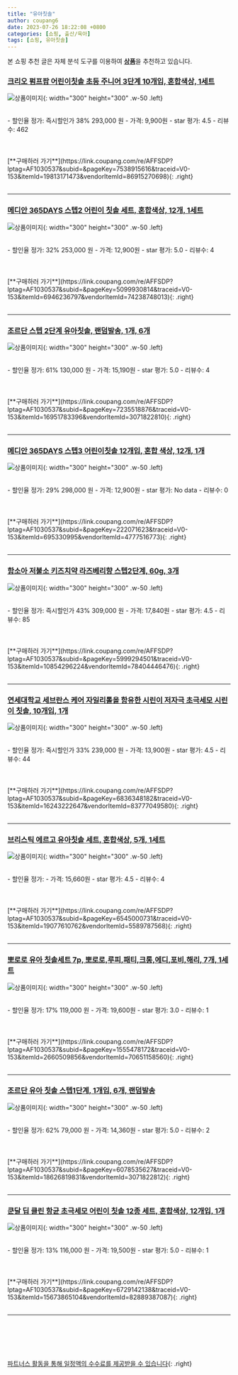 ```yaml
---
title: "유아칫솔"
author: coupang6
date: 2023-07-26 18:22:08 +0800
categories: [쇼핑, 출산/육아]
tags: [쇼핑, 유아칫솔]
---
```


본 쇼핑 추천 글은 자체 분석 도구를 이용하여 [**상품**](https://link.coupang.com/a/bao1ui)을 추천하고 있습니다.

### [크리오 펌프팝 어린이칫솔 초등 주니어 3단계 10개입, 혼합색상, 1세트](https://link.coupang.com/re/AFFSDP?lptag=AF1030537&subid=&pageKey=7538915616&traceid=V0-153&itemId=19813171473&vendorItemId=86915270698)

![상품이미지](https://thumbnail8.coupangcdn.com/thumbnails/remote/230x230ex/image/retail/images/2023/08/18/12/3/30d164a8-2334-4876-b2bb-2c657553d9ab.jpg){: width="300" height="300" .w-50 .left}


<br>
- 할인율 정가: 즉시할인가 38%  293,000   원
- 가격: 9,900원
- star 평가: 4.5
- 리뷰수: 462
<br>
<br>
<br>
<br>
[**구매하러 가기**](https://link.coupang.com/re/AFFSDP?lptag=AF1030537&subid=&pageKey=7538915616&traceid=V0-153&itemId=19813171473&vendorItemId=86915270698){: .right}
<br>
<br>

---

### [메디안 365DAYS 스텝2 어린이 칫솔 세트, 혼합색상, 12개, 1세트](https://link.coupang.com/re/AFFSDP?lptag=AF1030537&subid=&pageKey=5099930814&traceid=V0-153&itemId=6946236797&vendorItemId=74238748013)

![상품이미지](https://thumbnail10.coupangcdn.com/thumbnails/remote/230x230ex/image/retail/images/2453293846342550-8cc17f8c-825d-45f2-a126-7464f29ce0b5.jpg){: width="300" height="300" .w-50 .left}


<br>
- 할인율 정가: 32%  253,000   원
- 가격: 12,900원
- star 평가: 5.0
- 리뷰수: 4
<br>
<br>
<br>
<br>
[**구매하러 가기**](https://link.coupang.com/re/AFFSDP?lptag=AF1030537&subid=&pageKey=5099930814&traceid=V0-153&itemId=6946236797&vendorItemId=74238748013){: .right}
<br>
<br>

---

### [조르단 스텝 2단계 유아칫솔, 랜덤발송, 1개, 6개](https://link.coupang.com/re/AFFSDP?lptag=AF1030537&subid=&pageKey=7235518876&traceid=V0-153&itemId=16951783396&vendorItemId=3071822810)

![상품이미지](https://thumbnail9.coupangcdn.com/thumbnails/remote/230x230ex/image/retail/images/3669928867618120-a53fe932-922d-4b8d-8fef-82a3735e4639.jpg){: width="300" height="300" .w-50 .left}


<br>
- 할인율 정가: 61%  130,000   원
- 가격: 15,190원
- star 평가: 5.0
- 리뷰수: 4
<br>
<br>
<br>
<br>
[**구매하러 가기**](https://link.coupang.com/re/AFFSDP?lptag=AF1030537&subid=&pageKey=7235518876&traceid=V0-153&itemId=16951783396&vendorItemId=3071822810){: .right}
<br>
<br>

---

### [메디안 365DAYS 스텝3 어린이칫솔 12개입, 혼합 색상, 12개, 1개](https://link.coupang.com/re/AFFSDP?lptag=AF1030537&subid=&pageKey=222071623&traceid=V0-153&itemId=695330995&vendorItemId=4777516773)

![상품이미지](https://thumbnail10.coupangcdn.com/thumbnails/remote/230x230ex/image/retail/images/1832179758034232-fcca8584-6060-4aaa-9d2f-7fdda1594c77.jpg){: width="300" height="300" .w-50 .left}


<br>
- 할인율 정가: 29%  298,000   원
- 가격: 12,900원
- star 평가: No data
- 리뷰수: 0
<br>
<br>
<br>
<br>
[**구매하러 가기**](https://link.coupang.com/re/AFFSDP?lptag=AF1030537&subid=&pageKey=222071623&traceid=V0-153&itemId=695330995&vendorItemId=4777516773){: .right}
<br>
<br>

---

### [함소아 저불소 키즈치약 라즈베리향 스텝2단계, 60g, 3개](https://link.coupang.com/re/AFFSDP?lptag=AF1030537&subid=&pageKey=5999294501&traceid=V0-153&itemId=10854296224&vendorItemId=78404446476)

![상품이미지](https://thumbnail8.coupangcdn.com/thumbnails/remote/230x230ex/image/vendor_inventory/7de8/399b27c75e2f14e8ab5f5ff83b2248c2084da7b3c628e9f30d5e0b31496c.jpg){: width="300" height="300" .w-50 .left}


<br>
- 할인율 정가: 즉시할인가 43%  309,000   원
- 가격: 17,840원
- star 평가: 4.5
- 리뷰수: 85
<br>
<br>
<br>
<br>
[**구매하러 가기**](https://link.coupang.com/re/AFFSDP?lptag=AF1030537&subid=&pageKey=5999294501&traceid=V0-153&itemId=10854296224&vendorItemId=78404446476){: .right}
<br>
<br>

---

### [연세대학교 세브란스 케어 자일리톨을 함유한 시린이 저자극 초극세모 시린이 칫솔, 10개입, 1개](https://link.coupang.com/re/AFFSDP?lptag=AF1030537&subid=&pageKey=6836348182&traceid=V0-153&itemId=16243222647&vendorItemId=83777049580)

![상품이미지](https://thumbnail8.coupangcdn.com/thumbnails/remote/230x230ex/image/vendor_inventory/b817/9594e241d600482f690348e4be13867b824841f54541bba373a6ca79b1a2.jpg){: width="300" height="300" .w-50 .left}


<br>
- 할인율 정가: 즉시할인가 33%  239,000   원
- 가격: 13,900원
- star 평가: 4.5
- 리뷰수: 44
<br>
<br>
<br>
<br>
[**구매하러 가기**](https://link.coupang.com/re/AFFSDP?lptag=AF1030537&subid=&pageKey=6836348182&traceid=V0-153&itemId=16243222647&vendorItemId=83777049580){: .right}
<br>
<br>

---

### [브리스틱 에르고 유아칫솔 세트, 혼합색상, 5개, 1세트](https://link.coupang.com/re/AFFSDP?lptag=AF1030537&subid=&pageKey=6545000731&traceid=V0-153&itemId=19077610762&vendorItemId=5589787568)

![상품이미지](https://thumbnail7.coupangcdn.com/thumbnails/remote/230x230ex/image/retail/images/1646334757400354-52d4688b-cd27-445b-97a1-a062fc751fad.jpg){: width="300" height="300" .w-50 .left}


<br>
- 할인율 정가: 
- 가격: 15,660원
- star 평가: 4.5
- 리뷰수: 4
<br>
<br>
<br>
<br>
[**구매하러 가기**](https://link.coupang.com/re/AFFSDP?lptag=AF1030537&subid=&pageKey=6545000731&traceid=V0-153&itemId=19077610762&vendorItemId=5589787568){: .right}
<br>
<br>

---

### [뽀로로 유아 칫솔세트 7p, 뽀로로,루피,패티,크롱,에디,포비,해리, 7개, 1세트](https://link.coupang.com/re/AFFSDP?lptag=AF1030537&subid=&pageKey=1555478172&traceid=V0-153&itemId=2660509856&vendorItemId=70651158560)

![상품이미지](https://thumbnail6.coupangcdn.com/thumbnails/remote/230x230ex/image/retail/images/2420441798575072-86897be8-a6ad-4026-8d64-3c239f52e4c2.jpg){: width="300" height="300" .w-50 .left}


<br>
- 할인율 정가: 17%  119,000   원
- 가격: 19,600원
- star 평가: 3.0
- 리뷰수: 1
<br>
<br>
<br>
<br>
[**구매하러 가기**](https://link.coupang.com/re/AFFSDP?lptag=AF1030537&subid=&pageKey=1555478172&traceid=V0-153&itemId=2660509856&vendorItemId=70651158560){: .right}
<br>
<br>

---

### [조르단 유아 칫솔 스텝1단계, 1개입, 6개, 랜덤발송](https://link.coupang.com/re/AFFSDP?lptag=AF1030537&subid=&pageKey=6078535627&traceid=V0-153&itemId=18626819831&vendorItemId=3071822812)

![상품이미지](https://thumbnail8.coupangcdn.com/thumbnails/remote/230x230ex/image/retail/images/2030070436905040-fb78e944-cf25-48aa-942f-aecc8d912733.jpg){: width="300" height="300" .w-50 .left}


<br>
- 할인율 정가: 62%  79,000   원
- 가격: 14,360원
- star 평가: 5.0
- 리뷰수: 2
<br>
<br>
<br>
<br>
[**구매하러 가기**](https://link.coupang.com/re/AFFSDP?lptag=AF1030537&subid=&pageKey=6078535627&traceid=V0-153&itemId=18626819831&vendorItemId=3071822812){: .right}
<br>
<br>

---

### [쿤달 딥 클린 항균 초극세모 어린이 칫솔 12종 세트, 혼합색상, 12개입, 1개](https://link.coupang.com/re/AFFSDP?lptag=AF1030537&subid=&pageKey=6729142138&traceid=V0-153&itemId=15673865104&vendorItemId=82889387087)

![상품이미지](https://thumbnail10.coupangcdn.com/thumbnails/remote/230x230ex/image/retail/images/1832527093387285-fbf2e064-af2c-4b34-a0c0-5f00b4abfd0d.jpg){: width="300" height="300" .w-50 .left}


<br>
- 할인율 정가: 13%  116,000   원
- 가격: 19,500원
- star 평가: 5.0
- 리뷰수: 1
<br>
<br>
<br>
<br>
[**구매하러 가기**](https://link.coupang.com/re/AFFSDP?lptag=AF1030537&subid=&pageKey=6729142138&traceid=V0-153&itemId=15673865104&vendorItemId=82889387087){: .right}
<br>
<br>

---
<br><br><br><br><br> [파트너스 활동을 통해 일정액의 수수료를 제공받을 수 있습니다](https://link.coupang.com/a/bao1ui){: .right}